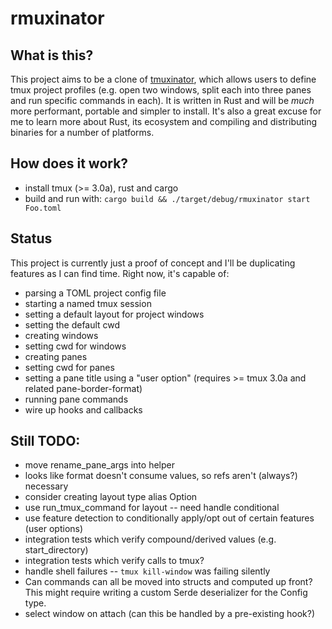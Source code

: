 # rmuxinator

## What is this?
This project aims to be a clone of [tmuxinator](https://github.com/tmuxinator/tmuxinator), which allows users to define
tmux project profiles (e.g. open two windows, split each into three panes and
run specific commands in each). It is written in Rust and will be _much_
more performant, portable and simpler to install. It's also a great excuse for
me to learn more about Rust, its ecosystem and compiling and distributing
binaries for a number of platforms.

## How does it work?
- install tmux (>= 3.0a), rust and cargo
- build and run with: `cargo build && ./target/debug/rmuxinator start Foo.toml`

## Status
This project is currently just a proof of concept and I'll be duplicating
features as I can find time. Right now, it's capable of:
- parsing a TOML project config file
- starting a named tmux session
- setting a default layout for project windows
- setting the default cwd
- creating windows
- setting cwd for windows
- creating panes
- setting cwd for panes
- setting a pane title using a "user option" (requires >= tmux 3.0a and related
pane-border-format)
- running pane commands
- wire up hooks and callbacks

## Still TODO:
- move rename_pane_args into helper
- looks like format doesn't consume values, so refs aren't (always?) necessary
- consider creating layout type alias Option<Layout>
- use run_tmux_command for layout -- need handle conditional
- use feature detection to conditionally apply/opt out of certain features
(user options)
- integration tests which verify compound/derived values (e.g. start_directory)
- integration tests which verify calls to tmux?
- handle shell failures -- `tmux kill-window` was failing silently
- Can commands can all be moved into structs and computed up front? This might
require writing a custom Serde deserializer for the Config type.
- select window on attach (can this be handled by a pre-existing hook?)
